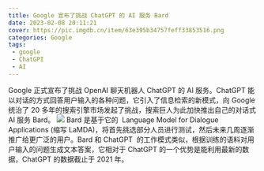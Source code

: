 ```yaml
---
title: Google 宣布了挑战 ChatGPT 的 AI 服务 Bard
date: 2023-02-08 20:11:21
cover: https://pic.imgdb.cn/item/63e395b34757feff33853516.png
categories: Google
tags:
 - google
 - ChatGPI
 - AI
---
```

Google 正式宣布了挑战 OpenAI 聊天机器人 ChatGPT 的 AI 服务。ChatGPT 能以对话的方式回答用户输入的各种问题，它引入了信息检索的新模式，向 Google 统治了 20 多年的搜索引擎市场发起了挑战，搜索巨人为此加快推出自己的对话式 AI 服务 Bard。
![](https://pic.imgdb.cn/item/63e395b34757feff3385356a.jpg)
Bard 是基于它的  Language Model for Dialogue Applications (缩写 LaMDA)，将首先挑选部分人员进行测试，然后未来几周逐渐推广给更广泛的用户。Bard 和 ChatGPT&nbsp; 的工作模式类似，根据训练的语料对用户输入的问题生成文本答案，它相对于 ChatGPT 的一个优势是能利用最新的数据，ChatGPT 的数据截止于 2021 年。


